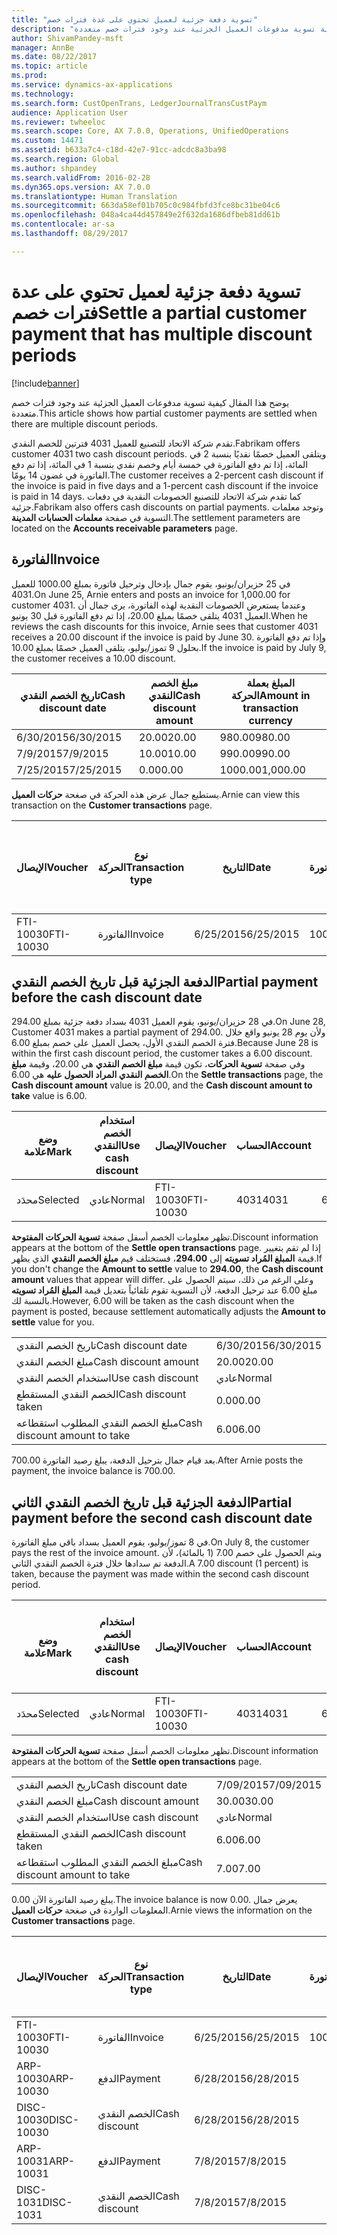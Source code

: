 ```yaml
---
title: "تسوية دفعة جزئية لعميل تحتوي على عدة فترات خصم"
description: "يوضح هذا المقال كيفية تسوية مدفوعات العميل الجزئية عند وجود فترات خصم متعددة."
author: ShivamPandey-msft
manager: AnnBe
ms.date: 08/22/2017
ms.topic: article
ms.prod: 
ms.service: dynamics-ax-applications
ms.technology: 
ms.search.form: CustOpenTrans, LedgerJournalTransCustPaym
audience: Application User
ms.reviewer: twheeloc
ms.search.scope: Core, AX 7.0.0, Operations, UnifiedOperations
ms.custom: 14471
ms.assetid: b633a7c4-c18d-42e7-91cc-adcdc8a3ba98
ms.search.region: Global
ms.author: shpandey
ms.search.validFrom: 2016-02-28
ms.dyn365.ops.version: AX 7.0.0
ms.translationtype: Human Translation
ms.sourcegitcommit: 663da58ef01b705c0c984fbfd3fce8bc31be04c6
ms.openlocfilehash: 048a4ca44d457849e2f632da1686dfbeb81dd61b
ms.contentlocale: ar-sa
ms.lasthandoff: 08/29/2017

---
```


# <a name="settle-a-partial-customer-payment-that-has-multiple-discount-periods"></a><span data-ttu-id="a589d-103">تسوية دفعة جزئية لعميل تحتوي على عدة فترات خصم</span><span class="sxs-lookup"><span data-stu-id="a589d-103">Settle a partial customer payment that has multiple discount periods</span></span>

[!include[banner](../includes/banner.md)]


<span data-ttu-id="a589d-104">يوضح هذا المقال كيفية تسوية مدفوعات العميل الجزئية عند وجود فترات خصم متعددة.</span><span class="sxs-lookup"><span data-stu-id="a589d-104">This article shows how partial customer payments are settled when there are multiple discount periods.</span></span>

<span data-ttu-id="a589d-105">تقدم شركة الاتحاد للتصنيع للعميل 4031 فترتين للخصم النقدي.</span><span class="sxs-lookup"><span data-stu-id="a589d-105">Fabrikam offers customer 4031 two cash discount periods.</span></span> <span data-ttu-id="a589d-106">ويتلقى العميل خصمًا نقديًا بنسبة 2 في المائة، إذا تم دفع الفاتورة في خمسة أيام وخصم نقدي بنسبة 1 في المائة، إذا تم دفع الفاتورة في غضون 14 يومًا.</span><span class="sxs-lookup"><span data-stu-id="a589d-106">The customer receives a 2-percent cash discount if the invoice is paid in five days and a 1-percent cash discount if the invoice is paid in 14 days.</span></span> <span data-ttu-id="a589d-107">كما تقدم شركة الاتحاد للتصنيع الخصومات النقدية في دفعات جزئية.</span><span class="sxs-lookup"><span data-stu-id="a589d-107">Fabrikam also offers cash discounts on partial payments.</span></span> <span data-ttu-id="a589d-108">وتوجد معلمات التسوية في صفحة **معلمات الحسابات المدينة**.</span><span class="sxs-lookup"><span data-stu-id="a589d-108">The settlement parameters are located on the **Accounts receivable parameters** page.</span></span>

## <a name="invoice"></a><span data-ttu-id="a589d-109">الفاتورة</span><span class="sxs-lookup"><span data-stu-id="a589d-109">Invoice</span></span>
<span data-ttu-id="a589d-110">في 25 حزيران/يونيو، يقوم جمال بإدخال وترحيل فاتورة بمبلغ 1000.00 للعميل 4031.</span><span class="sxs-lookup"><span data-stu-id="a589d-110">On June 25, Arnie enters and posts an invoice for 1,000.00 for customer 4031.</span></span> <span data-ttu-id="a589d-111">وعندما يستعرض الخصومات النقدية لهذه الفاتورة، يرى جمال أن العميل 4031 يتلقى خصمًا بمبلغ 20.00، إذا تم دفع الفاتورة قبل 30 يونيو.</span><span class="sxs-lookup"><span data-stu-id="a589d-111">When he reviews the cash discounts for this invoice, Arnie sees that customer 4031 receives a 20.00 discount if the invoice is paid by June 30.</span></span> <span data-ttu-id="a589d-112">وإذا تم دفع الفاتورة بحلول 9 تموز/يوليو، يتلقى العميل خصمًا بمبلغ 10.00.‬</span><span class="sxs-lookup"><span data-stu-id="a589d-112">If the invoice is paid by July 9, the customer receives a 10.00 discount.</span></span>

| <span data-ttu-id="a589d-113">تاريخ الخصم النقدي</span><span class="sxs-lookup"><span data-stu-id="a589d-113">Cash discount date</span></span> | <span data-ttu-id="a589d-114">مبلغ الخصم النقدي</span><span class="sxs-lookup"><span data-stu-id="a589d-114">Cash discount amount</span></span> | <span data-ttu-id="a589d-115">المبلغ بعملة الحركة</span><span class="sxs-lookup"><span data-stu-id="a589d-115">Amount in transaction currency</span></span> |
|--------------------|----------------------|--------------------------------|
| <span data-ttu-id="a589d-116">6/30/2015</span><span class="sxs-lookup"><span data-stu-id="a589d-116">6/30/2015</span></span>          | <span data-ttu-id="a589d-117">20.00</span><span class="sxs-lookup"><span data-stu-id="a589d-117">20.00</span></span>                | <span data-ttu-id="a589d-118">980.00</span><span class="sxs-lookup"><span data-stu-id="a589d-118">980.00</span></span>                         |
| <span data-ttu-id="a589d-119">7/9/2015</span><span class="sxs-lookup"><span data-stu-id="a589d-119">7/9/2015</span></span>           | <span data-ttu-id="a589d-120">10.00</span><span class="sxs-lookup"><span data-stu-id="a589d-120">10.00</span></span>                | <span data-ttu-id="a589d-121">990.00</span><span class="sxs-lookup"><span data-stu-id="a589d-121">990.00</span></span>                         |
| <span data-ttu-id="a589d-122">7/25/2015</span><span class="sxs-lookup"><span data-stu-id="a589d-122">7/25/2015</span></span>          | <span data-ttu-id="a589d-123">0.00</span><span class="sxs-lookup"><span data-stu-id="a589d-123">0.00</span></span>                 | <span data-ttu-id="a589d-124">1000.00</span><span class="sxs-lookup"><span data-stu-id="a589d-124">1,000.00</span></span>                       |

<span data-ttu-id="a589d-125">يستطيع جمال عرض هذه الحركة في صغحة **حركات العميل**.</span><span class="sxs-lookup"><span data-stu-id="a589d-125">Arnie can view this transaction on the **Customer transactions** page.</span></span>

| <span data-ttu-id="a589d-126">الإيصال</span><span class="sxs-lookup"><span data-stu-id="a589d-126">Voucher</span></span>   | <span data-ttu-id="a589d-127">نوع الحركة</span><span class="sxs-lookup"><span data-stu-id="a589d-127">Transaction type</span></span> | <span data-ttu-id="a589d-128">التاريخ</span><span class="sxs-lookup"><span data-stu-id="a589d-128">Date</span></span>      | <span data-ttu-id="a589d-129">الفاتورة</span><span class="sxs-lookup"><span data-stu-id="a589d-129">Invoice</span></span> | <span data-ttu-id="a589d-130">المبلغ في خصم بعملة الحركة</span><span class="sxs-lookup"><span data-stu-id="a589d-130">Amount in transaction currency debit</span></span> | <span data-ttu-id="a589d-131">المبلغ في الائتمان بعملة الحركة</span><span class="sxs-lookup"><span data-stu-id="a589d-131">Amount in transaction currency credit</span></span> | <span data-ttu-id="a589d-132">الرصيد</span><span class="sxs-lookup"><span data-stu-id="a589d-132">Balance</span></span>  | <span data-ttu-id="a589d-133">عملة</span><span class="sxs-lookup"><span data-stu-id="a589d-133">Currency</span></span> |
|-----------|------------------|-----------|---------|--------------------------------------|---------------------------------------|----------|----------|
| <span data-ttu-id="a589d-134">FTI-10030</span><span class="sxs-lookup"><span data-stu-id="a589d-134">FTI-10030</span></span> | <span data-ttu-id="a589d-135">الفاتورة</span><span class="sxs-lookup"><span data-stu-id="a589d-135">Invoice</span></span>          | <span data-ttu-id="a589d-136">6/25/2015</span><span class="sxs-lookup"><span data-stu-id="a589d-136">6/25/2015</span></span> | <span data-ttu-id="a589d-137">10030</span><span class="sxs-lookup"><span data-stu-id="a589d-137">10030</span></span>   | <span data-ttu-id="a589d-138">1000.00</span><span class="sxs-lookup"><span data-stu-id="a589d-138">1,000.00</span></span>                             |                                       | <span data-ttu-id="a589d-139">1000.00</span><span class="sxs-lookup"><span data-stu-id="a589d-139">1,000.00</span></span> | <span data-ttu-id="a589d-140">دولار أمريكي</span><span class="sxs-lookup"><span data-stu-id="a589d-140">USD</span></span>      |

## <a name="partial-payment-before-the-cash-discount-date"></a><span data-ttu-id="a589d-141">الدفعة الجزئية قبل تاريخ الخصم النقدي</span><span class="sxs-lookup"><span data-stu-id="a589d-141">Partial payment before the cash discount date</span></span>
<span data-ttu-id="a589d-142">في 28 حزيران/يونيو، يقوم العميل 4031 بسداد دفعة جزئية بمبلغ 294.00.</span><span class="sxs-lookup"><span data-stu-id="a589d-142">On June 28, Customer 4031 makes a partial payment of 294.00.</span></span> <span data-ttu-id="a589d-143">ولأن يوم 28 يونيو واقع خلال فترة الخصم النقدي الأول، يحصل العميل على خصم بمبلغ 6.00.</span><span class="sxs-lookup"><span data-stu-id="a589d-143">Because June 28 is within the first cash discount period, the customer takes a 6.00 discount.</span></span> <span data-ttu-id="a589d-144">وفي صفحة **تسوية الحركات**، تكون قيمة **مبلغ الخصم النقدي** هي 20.00، وقيمة **مبلغ الخصم النقدي المراد الحصول عليه** هي 6.00.</span><span class="sxs-lookup"><span data-stu-id="a589d-144">On the **Settle transactions** page, the **Cash discount amount** value is 20.00, and the **Cash discount amount to take** value is 6.00.</span></span>

| <span data-ttu-id="a589d-145">وضع علامة</span><span class="sxs-lookup"><span data-stu-id="a589d-145">Mark</span></span>     | <span data-ttu-id="a589d-146">استخدام الخصم النقدي</span><span class="sxs-lookup"><span data-stu-id="a589d-146">Use cash discount</span></span> | <span data-ttu-id="a589d-147">الإيصال</span><span class="sxs-lookup"><span data-stu-id="a589d-147">Voucher</span></span>   | <span data-ttu-id="a589d-148">الحساب</span><span class="sxs-lookup"><span data-stu-id="a589d-148">Account</span></span> | <span data-ttu-id="a589d-149">التاريخ</span><span class="sxs-lookup"><span data-stu-id="a589d-149">Date</span></span>      | <span data-ttu-id="a589d-150">تاريخ الاستحقاق</span><span class="sxs-lookup"><span data-stu-id="a589d-150">Due date</span></span>  | <span data-ttu-id="a589d-151">الفاتورة</span><span class="sxs-lookup"><span data-stu-id="a589d-151">Invoice</span></span> | <span data-ttu-id="a589d-152">المبلغ بعملة الحركة</span><span class="sxs-lookup"><span data-stu-id="a589d-152">Amount in transaction currency</span></span> | <span data-ttu-id="a589d-153">عملة</span><span class="sxs-lookup"><span data-stu-id="a589d-153">Currency</span></span> | <span data-ttu-id="a589d-154">المبلغ المراد تسويته</span><span class="sxs-lookup"><span data-stu-id="a589d-154">Amount to settle</span></span> |
|----------|-------------------|-----------|---------|-----------|-----------|---------|--------------------------------|----------|------------------|
| <span data-ttu-id="a589d-155">محدَد</span><span class="sxs-lookup"><span data-stu-id="a589d-155">Selected</span></span> | <span data-ttu-id="a589d-156">عادي</span><span class="sxs-lookup"><span data-stu-id="a589d-156">Normal</span></span>            | <span data-ttu-id="a589d-157">FTI-10030</span><span class="sxs-lookup"><span data-stu-id="a589d-157">FTI-10030</span></span> | <span data-ttu-id="a589d-158">4031</span><span class="sxs-lookup"><span data-stu-id="a589d-158">4031</span></span>    | <span data-ttu-id="a589d-159">6/25/2015</span><span class="sxs-lookup"><span data-stu-id="a589d-159">6/25/2015</span></span> | <span data-ttu-id="a589d-160">7/25/2015</span><span class="sxs-lookup"><span data-stu-id="a589d-160">7/25/2015</span></span> | <span data-ttu-id="a589d-161">10030</span><span class="sxs-lookup"><span data-stu-id="a589d-161">10030</span></span>   | <span data-ttu-id="a589d-162">1000.00</span><span class="sxs-lookup"><span data-stu-id="a589d-162">1,000.00</span></span>                       | <span data-ttu-id="a589d-163">دولار أمريكي</span><span class="sxs-lookup"><span data-stu-id="a589d-163">USD</span></span>      | <span data-ttu-id="a589d-164">294.00</span><span class="sxs-lookup"><span data-stu-id="a589d-164">294.00</span></span>           |

<span data-ttu-id="a589d-165">تظهر معلومات الخصم أسفل صفحة **تسوية الحركات المفتوحة**.</span><span class="sxs-lookup"><span data-stu-id="a589d-165">Discount information appears at the bottom of the **Settle open transactions** page.</span></span> <span data-ttu-id="a589d-166">إذا لم تقم بتغيير قيمة **المبلغ المُراد تسويته** إلى **294.00**، فستختلف قيم **مبلغ الخصم النقدي** الذي يظهر.</span><span class="sxs-lookup"><span data-stu-id="a589d-166">If you don't change the **Amount to settle** value to **294.00**, the **Cash discount amount** values that appear will differ.</span></span> <span data-ttu-id="a589d-167">وعلى الرغم من ذلك، سيتم الحصول على مبلغ 6.00 عند ترحيل الدفعة، لأن التسوية تقوم تلقائياً بتعديل قيمة **المبلغ المُراد تسويته** بالنسبة لك.</span><span class="sxs-lookup"><span data-stu-id="a589d-167">However, 6.00 will be taken as the cash discount when the payment is posted, because settlement automatically adjusts the **Amount to settle** value for you.</span></span>

|                              |           |
|------------------------------|-----------|
| <span data-ttu-id="a589d-168">تاريخ الخصم النقدي</span><span class="sxs-lookup"><span data-stu-id="a589d-168">Cash discount date</span></span>           | <span data-ttu-id="a589d-169">6/30/2015</span><span class="sxs-lookup"><span data-stu-id="a589d-169">6/30/2015</span></span> |
| <span data-ttu-id="a589d-170">مبلغ الخصم النقدي</span><span class="sxs-lookup"><span data-stu-id="a589d-170">Cash discount amount</span></span>         | <span data-ttu-id="a589d-171">20.00</span><span class="sxs-lookup"><span data-stu-id="a589d-171">20.00</span></span>     |
| <span data-ttu-id="a589d-172">استخدام الخصم النقدي</span><span class="sxs-lookup"><span data-stu-id="a589d-172">Use cash discount</span></span>            | <span data-ttu-id="a589d-173">عادي</span><span class="sxs-lookup"><span data-stu-id="a589d-173">Normal</span></span>    |
| <span data-ttu-id="a589d-174">الخصم النقدي المستقطع</span><span class="sxs-lookup"><span data-stu-id="a589d-174">Cash discount taken</span></span>          | <span data-ttu-id="a589d-175">0.00</span><span class="sxs-lookup"><span data-stu-id="a589d-175">0.00</span></span>      |
| <span data-ttu-id="a589d-176">مبلغ الخصم النقدي المطلوب استقطاعه</span><span class="sxs-lookup"><span data-stu-id="a589d-176">Cash discount amount to take</span></span> | <span data-ttu-id="a589d-177">6.00</span><span class="sxs-lookup"><span data-stu-id="a589d-177">6.00</span></span>      |

<span data-ttu-id="a589d-178">بعد قيام جمال بترحيل الدفعة، يبلغ رصيد الفاتورة 700.00.</span><span class="sxs-lookup"><span data-stu-id="a589d-178">After Arnie posts the payment, the invoice balance is 700.00.</span></span>

## <a name="partial-payment-before-the-second-cash-discount-date"></a><span data-ttu-id="a589d-179">الدفعة الجزئية قبل تاريخ الخصم النقدي الثاني</span><span class="sxs-lookup"><span data-stu-id="a589d-179">Partial payment before the second cash discount date</span></span>
<span data-ttu-id="a589d-180">في 8 تموز/يوليو، يقوم العميل بسداد باقي مبلغ الفاتورة.</span><span class="sxs-lookup"><span data-stu-id="a589d-180">On July 8, the customer pays the rest of the invoice amount.</span></span> <span data-ttu-id="a589d-181">ويتم الحصول على خصم 7.00 (1 بالمائة)، لأن الدفعة تم سدادها خلال فترة الخصم النقدي الثاني.</span><span class="sxs-lookup"><span data-stu-id="a589d-181">A 7.00 discount (1 percent) is taken, because the payment was made within the second cash discount period.</span></span>

| <span data-ttu-id="a589d-182">وضع علامة</span><span class="sxs-lookup"><span data-stu-id="a589d-182">Mark</span></span>     | <span data-ttu-id="a589d-183">استخدام الخصم النقدي</span><span class="sxs-lookup"><span data-stu-id="a589d-183">Use cash discount</span></span> | <span data-ttu-id="a589d-184">الإيصال</span><span class="sxs-lookup"><span data-stu-id="a589d-184">Voucher</span></span>   | <span data-ttu-id="a589d-185">الحساب</span><span class="sxs-lookup"><span data-stu-id="a589d-185">Account</span></span> | <span data-ttu-id="a589d-186">التاريخ</span><span class="sxs-lookup"><span data-stu-id="a589d-186">Date</span></span>      | <span data-ttu-id="a589d-187">تاريخ الاستحقاق</span><span class="sxs-lookup"><span data-stu-id="a589d-187">Due date</span></span>  | <span data-ttu-id="a589d-188">الفاتورة</span><span class="sxs-lookup"><span data-stu-id="a589d-188">Invoice</span></span> | <span data-ttu-id="a589d-189">المبلغ في خصم بعملة الحركة</span><span class="sxs-lookup"><span data-stu-id="a589d-189">Amount in transaction currency debit</span></span> | <span data-ttu-id="a589d-190">المبلغ في الائتمان بعملة الحركة</span><span class="sxs-lookup"><span data-stu-id="a589d-190">Amount in transaction currency credit</span></span> | <span data-ttu-id="a589d-191">عملة</span><span class="sxs-lookup"><span data-stu-id="a589d-191">Currency</span></span> | <span data-ttu-id="a589d-192">المبلغ المراد تسويته</span><span class="sxs-lookup"><span data-stu-id="a589d-192">Amount to settle</span></span> |
|----------|-------------------|-----------|---------|-----------|-----------|---------|--------------------------------------|---------------------------------------|----------|------------------|
| <span data-ttu-id="a589d-193">محدَد</span><span class="sxs-lookup"><span data-stu-id="a589d-193">Selected</span></span> | <span data-ttu-id="a589d-194">عادي</span><span class="sxs-lookup"><span data-stu-id="a589d-194">Normal</span></span>            | <span data-ttu-id="a589d-195">FTI-10030</span><span class="sxs-lookup"><span data-stu-id="a589d-195">FTI-10030</span></span> | <span data-ttu-id="a589d-196">4031</span><span class="sxs-lookup"><span data-stu-id="a589d-196">4031</span></span>    | <span data-ttu-id="a589d-197">6/25/2015</span><span class="sxs-lookup"><span data-stu-id="a589d-197">6/25/2015</span></span> | <span data-ttu-id="a589d-198">7/25/2015</span><span class="sxs-lookup"><span data-stu-id="a589d-198">7/25/2015</span></span> | <span data-ttu-id="a589d-199">10030</span><span class="sxs-lookup"><span data-stu-id="a589d-199">10030</span></span>   | <span data-ttu-id="a589d-200">700.00</span><span class="sxs-lookup"><span data-stu-id="a589d-200">700.00</span></span>                               |                                       | <span data-ttu-id="a589d-201">دولار أمريكي</span><span class="sxs-lookup"><span data-stu-id="a589d-201">USD</span></span>      | <span data-ttu-id="a589d-202">693.00</span><span class="sxs-lookup"><span data-stu-id="a589d-202">693.00</span></span>           |

<span data-ttu-id="a589d-203">تظهر معلومات الخصم أسفل صفحة **تسوية الحركات المفتوحة**.</span><span class="sxs-lookup"><span data-stu-id="a589d-203">Discount information appears at the bottom of the **Settle open transactions** page.</span></span>

|                              |           |
|------------------------------|-----------|
| <span data-ttu-id="a589d-204">تاريخ الخصم النقدي</span><span class="sxs-lookup"><span data-stu-id="a589d-204">Cash discount date</span></span>           | <span data-ttu-id="a589d-205">7/09/2015</span><span class="sxs-lookup"><span data-stu-id="a589d-205">7/09/2015</span></span> |
| <span data-ttu-id="a589d-206">مبلغ الخصم النقدي</span><span class="sxs-lookup"><span data-stu-id="a589d-206">Cash discount amount</span></span>         | <span data-ttu-id="a589d-207">30.00</span><span class="sxs-lookup"><span data-stu-id="a589d-207">30.00</span></span>     |
| <span data-ttu-id="a589d-208">استخدام الخصم النقدي</span><span class="sxs-lookup"><span data-stu-id="a589d-208">Use cash discount</span></span>            | <span data-ttu-id="a589d-209">عادي</span><span class="sxs-lookup"><span data-stu-id="a589d-209">Normal</span></span>    |
| <span data-ttu-id="a589d-210">الخصم النقدي المستقطع</span><span class="sxs-lookup"><span data-stu-id="a589d-210">Cash discount taken</span></span>          | <span data-ttu-id="a589d-211">6.00</span><span class="sxs-lookup"><span data-stu-id="a589d-211">6.00</span></span>      |
| <span data-ttu-id="a589d-212">مبلغ الخصم النقدي المطلوب استقطاعه</span><span class="sxs-lookup"><span data-stu-id="a589d-212">Cash discount amount to take</span></span> | <span data-ttu-id="a589d-213">7.00</span><span class="sxs-lookup"><span data-stu-id="a589d-213">7.00</span></span>      |

<span data-ttu-id="a589d-214">يبلغ رصيد الفاتورة الآن 0.00.</span><span class="sxs-lookup"><span data-stu-id="a589d-214">The invoice balance is now 0.00.</span></span> <span data-ttu-id="a589d-215">يعرض جمال المعلومات الواردة في صغحة **حركات العميل**.</span><span class="sxs-lookup"><span data-stu-id="a589d-215">Arnie views the information on the **Customer transactions** page.</span></span>

| <span data-ttu-id="a589d-216">الإيصال</span><span class="sxs-lookup"><span data-stu-id="a589d-216">Voucher</span></span>    | <span data-ttu-id="a589d-217">نوع الحركة</span><span class="sxs-lookup"><span data-stu-id="a589d-217">Transaction type</span></span> | <span data-ttu-id="a589d-218">التاريخ</span><span class="sxs-lookup"><span data-stu-id="a589d-218">Date</span></span>      | <span data-ttu-id="a589d-219">الفاتورة</span><span class="sxs-lookup"><span data-stu-id="a589d-219">Invoice</span></span> | <span data-ttu-id="a589d-220">المبلغ في خصم بعملة الحركة</span><span class="sxs-lookup"><span data-stu-id="a589d-220">Amount in transaction currency debit</span></span> | <span data-ttu-id="a589d-221">المبلغ في الائتمان بعملة الحركة</span><span class="sxs-lookup"><span data-stu-id="a589d-221">Amount in transaction currency credit</span></span> | <span data-ttu-id="a589d-222">الرصيد</span><span class="sxs-lookup"><span data-stu-id="a589d-222">Balance</span></span> | <span data-ttu-id="a589d-223">عملة</span><span class="sxs-lookup"><span data-stu-id="a589d-223">Currency</span></span> |
|------------|------------------|-----------|---------|--------------------------------------|---------------------------------------|---------|----------|
| <span data-ttu-id="a589d-224">FTI-10030</span><span class="sxs-lookup"><span data-stu-id="a589d-224">FTI-10030</span></span>  | <span data-ttu-id="a589d-225">الفاتورة</span><span class="sxs-lookup"><span data-stu-id="a589d-225">Invoice</span></span>          | <span data-ttu-id="a589d-226">6/25/2015</span><span class="sxs-lookup"><span data-stu-id="a589d-226">6/25/2015</span></span> | <span data-ttu-id="a589d-227">10030</span><span class="sxs-lookup"><span data-stu-id="a589d-227">10030</span></span>   | <span data-ttu-id="a589d-228">1000.00</span><span class="sxs-lookup"><span data-stu-id="a589d-228">1,000.00</span></span>                             |                                       | <span data-ttu-id="a589d-229">0.00</span><span class="sxs-lookup"><span data-stu-id="a589d-229">0.00</span></span>    | <span data-ttu-id="a589d-230">دولار أمريكي</span><span class="sxs-lookup"><span data-stu-id="a589d-230">USD</span></span>      |
| <span data-ttu-id="a589d-231">ARP-10030</span><span class="sxs-lookup"><span data-stu-id="a589d-231">ARP-10030</span></span>  |  <span data-ttu-id="a589d-232">الدفع</span><span class="sxs-lookup"><span data-stu-id="a589d-232">Payment</span></span>         | <span data-ttu-id="a589d-233">6/28/2015</span><span class="sxs-lookup"><span data-stu-id="a589d-233">6/28/2015</span></span> |         |                                      | <span data-ttu-id="a589d-234">294.00</span><span class="sxs-lookup"><span data-stu-id="a589d-234">294.00</span></span>                                | <span data-ttu-id="a589d-235">0.00</span><span class="sxs-lookup"><span data-stu-id="a589d-235">0.00</span></span>    | <span data-ttu-id="a589d-236">دولار أمريكي</span><span class="sxs-lookup"><span data-stu-id="a589d-236">USD</span></span>      |
| <span data-ttu-id="a589d-237">DISC-10030</span><span class="sxs-lookup"><span data-stu-id="a589d-237">DISC-10030</span></span> |  <span data-ttu-id="a589d-238">الخصم النقدي</span><span class="sxs-lookup"><span data-stu-id="a589d-238">Cash discount</span></span>   | <span data-ttu-id="a589d-239">6/28/2015</span><span class="sxs-lookup"><span data-stu-id="a589d-239">6/28/2015</span></span> |         |                                      | <span data-ttu-id="a589d-240">6.00</span><span class="sxs-lookup"><span data-stu-id="a589d-240">6.00</span></span>                                  | <span data-ttu-id="a589d-241">0.00</span><span class="sxs-lookup"><span data-stu-id="a589d-241">0.00</span></span>    | <span data-ttu-id="a589d-242">دولار أمريكي</span><span class="sxs-lookup"><span data-stu-id="a589d-242">USD</span></span>      |
| <span data-ttu-id="a589d-243">ARP-10031</span><span class="sxs-lookup"><span data-stu-id="a589d-243">ARP-10031</span></span>  |  <span data-ttu-id="a589d-244">الدفع</span><span class="sxs-lookup"><span data-stu-id="a589d-244">Payment</span></span>         | <span data-ttu-id="a589d-245">7/8/2015</span><span class="sxs-lookup"><span data-stu-id="a589d-245">7/8/2015</span></span>  |         |                                      | <span data-ttu-id="a589d-246">693.00</span><span class="sxs-lookup"><span data-stu-id="a589d-246">693.00</span></span>                                | <span data-ttu-id="a589d-247">0.00</span><span class="sxs-lookup"><span data-stu-id="a589d-247">0.00</span></span>    | <span data-ttu-id="a589d-248">دولار أمريكي</span><span class="sxs-lookup"><span data-stu-id="a589d-248">USD</span></span>      |
| <span data-ttu-id="a589d-249">DISC-1031</span><span class="sxs-lookup"><span data-stu-id="a589d-249">DISC-1031</span></span>  |  <span data-ttu-id="a589d-250">الخصم النقدي</span><span class="sxs-lookup"><span data-stu-id="a589d-250">Cash discount</span></span>   | <span data-ttu-id="a589d-251">7/8/2015</span><span class="sxs-lookup"><span data-stu-id="a589d-251">7/8/2015</span></span>  |         |                                      | <span data-ttu-id="a589d-252">7.00</span><span class="sxs-lookup"><span data-stu-id="a589d-252">7.00</span></span>                                  | <span data-ttu-id="a589d-253">0.00</span><span class="sxs-lookup"><span data-stu-id="a589d-253">0.00</span></span>    | <span data-ttu-id="a589d-254">دولار أمريكي</span><span class="sxs-lookup"><span data-stu-id="a589d-254">USD</span></span>      |






